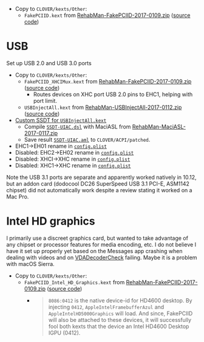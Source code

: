 
* Copy to `CLOVER/kexts/Other`:
    * `FakePCIID.kext` from [RehabMan-FakePCIID-2017-0109.zip](https://bitbucket.org/RehabMan/os-x-fake-pci-id/downloads/RehabMan-FakePCIID-2017-0109.zip) ([source code](https://github.com/RehabMan/OS-X-Fake-PCI-ID))

# USB

Set up USB 2.0 and USB 3.0 ports

* Copy to `CLOVER/kexts/Other`:
    * `FakePCIID_XHCIMux.kext` from [RehabMan-FakePCIID-2017-0109.zip](https://bitbucket.org/RehabMan/os-x-fake-pci-id/downloads/RehabMan-FakePCIID-2017-0109.zip) ([source code](https://github.com/RehabMan/OS-X-Fake-PCI-ID))
        * Routes devices on XHC port USB 2.0 pins to EHC1, helping with port limit.
    * `USBInjectAll.kext` from [RehabMan-USBInjectAll-2017-0112.zip](https://bitbucket.org/RehabMan/os-x-usb-inject-all/downloads/RehabMan-USBInjectAll-2017-0112.zip) ([source code](https://github.com/RehabMan/OS-X-USB-Inject-All))
* [Custom SSDT for `USBInjectAll.kext`](https://www.tonymacx86.com/threads/guide-creating-a-custom-ssdt-for-usbinjectall-kext.211311/)
    * Compile [`SSDT-UIAC.dsl`](ACPI_patches/SSDT-UIAC.dsl) with MaciASL from [RehabMan-MaciASL-2017-0117.zip](https://bitbucket.org/RehabMan/os-x-maciasl-patchmatic/downloads/RehabMan-MaciASL-2017-0117.zip)
    * Save result [`SSDT-UIAC.aml`](CLOVER/ACPI/patched/SSDT-UIAC.aml) to `CLOVER/ACPI/patched`.
* EHC1->EH01 rename in [`config.plist`](CLOVER/config.plist)
* Disabled: EHC2->EH02 rename in [`config.plist`](CLOVER/config.plist)
* Disabled: XHCI->XHC rename in [`config.plist`](CLOVER/config.plist)
* Disabled: XHC1->XHC rename in [`config.plist`](CLOVER/config.plist)

Note the USB 3.1 ports are separate and apparently worked natively in 10.12, but an addon card (dodocool DC26 SuperSpeed USB 3.1 PCI-E, ASM1142 chipset) did not automatically work despite a review stating it worked on a Mac Pro.

# Intel HD graphics

I primarily use a discreet graphics card, but wanted to take advantage of any chipset or processor features for media encoding, etc. I do not believe I have it set up properly yet based on the Messages app crashing when dealing with videos and on [VDADecoderCheck](https://github.com/cylonbrain/VDADecoderCheck/releases) failing. Maybe it is a problem with macOS Sierra.

* Copy to `CLOVER/kexts/Other`:
    * `FakePCIID_Intel_HD_Graphics.kext` from [RehabMan-FakePCIID-2017-0109.zip](https://bitbucket.org/RehabMan/os-x-fake-pci-id/downloads/RehabMan-FakePCIID-2017-0109.zip) ([source code](https://github.com/RehabMan/OS-X-Fake-PCI-ID))
        * > `8086:0412` is the native device-id for HD4600 desktop. By injecting `0412`, `AppleIntelFramebufferAzul` and `AppleIntelHD5000Graphics` will load. And since, FakePCIID will also be attached to these devices, it will successfully fool both kexts that the device an Intel HD4600 Desktop IGPU (0412).


